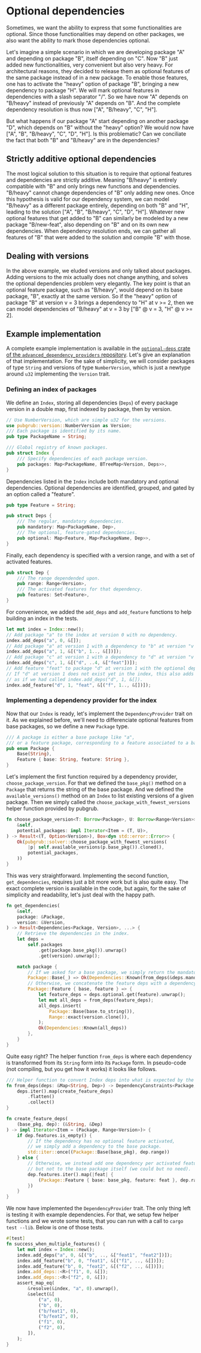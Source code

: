 # Optional dependencies

Sometimes, we want the ability to express that some functionalities are optional.
Since those functionalities may depend on other packages, we also want the ability to mark those dependencies optional.

Let's imagine a simple scenario in which we are developing package "A" and depending on package "B", itself depending on "C".
Now "B" just added new functionalities, very convenient but also very heavy.
For architectural reasons, they decided to release them as optional features of the same package instead of in a new package.
To enable those features, one has to activate the "heavy" option of package "B", bringing a new dependency to package "H".
We will mark optional features in dependencies with a slash separator "/".
So we have now "A" depends on "B/heavy" instead of previously "A" depends on "B".
And the complete dependency resolution is thus now ["A", "B/heavy", "C", "H"].

But what happens if our package "A" start depending on another package "D", which depends on "B" without the "heavy" option?
We would now have ["A", "B", "B/heavy", "C", "D", "H"].
Is this problematic?
Can we conciliate the fact that both "B" and "B/heavy" are in the dependencies?

## Strictly additive optional dependencies

The most logical solution to this situation is to require that optional features and dependencies are strictly additive.
Meaning "B/heavy" is entirely compatible with "B" and only brings new functions and dependencies.
"B/heavy" cannot change dependencies of "B" only adding new ones.
Once this hypothesis is valid for our dependency system, we can model "B/heavy" as a different package entirely, depending on both "B" and "H", leading to the solution ["A", "B", "B/heavy", "C", "D", "H"].
Whatever new optional features that get added to "B" can similarly be modeled by a new package "B/new-feat", also depending on "B" and on its own new dependencies.
When dependency resolution ends, we can gather all features of "B" that were added to the solution and compile "B" with those.

## Dealing with versions

In the above example, we eluded versions and only talked about packages.
Adding versions to the mix actually does not change anything, and solves the optional dependencies problem very elegantly.
The key point is that an optional feature package, such as "B/heavy", would depend on its base package, "B", exactly at the same version.
So if the "heavy" option of package "B" at version v = 3 brings a dependency to "H" at v >= 2, then we can model dependencies of "B/heavy" at v = 3 by ["B" @ v = 3, "H" @ v >= 2].

## Example implementation

A complete example implementation is available in the [`optional-deps` crate of the `advanced_dependency_providers` repository][optional-deps-crate].
Let's give an explanation of that implementation.
For the sake of simplicity, we will consider packages of type `String` and versions of type `NumberVersion`, which is just a newtype around `u32` implementing the `Version` trait.

### Defining an index of packages

We define an `Index`, storing all dependencies (`Deps`) of every package version in a double map, first indexed by package, then by version.

```rust
// Use NumberVersion, which are simple u32 for the versions.
use pubgrub::version::NumberVersion as Version;
/// Each package is identified by its name.
pub type PackageName = String;

/// Global registry of known packages.
pub struct Index {
    /// Specify dependencies of each package version.
    pub packages: Map<PackageName, BTreeMap<Version, Deps>>,
}
```

Dependencies listed in the `Index` include both mandatory and optional dependencies.
Optional dependencies are identified, grouped, and gated by an option called a "feature".

```rust
pub type Feature = String;

pub struct Deps {
    /// The regular, mandatory dependencies.
    pub mandatory: Map<PackageName, Dep>,
    /// The optional, feature-gated dependencies.
    pub optional: Map<Feature, Map<PackageName, Dep>>,
}
```

Finally, each dependency is specified with a version range, and with a set of activated features.

```rust
pub struct Dep {
    /// The range dependended upon.
    pub range: Range<Version>,
    /// The activated features for that dependency.
    pub features: Set<Feature>,
}
```

For convenience, we added the `add_deps` and `add_feature` functions to help building an index in the tests.

```rust
let mut index = Index::new();
// Add package "a" to the index at version 0 with no dependency.
index.add_deps("a", 0, &[]);
// Add package "a" at version 1 with a dependency to "b" at version "v >= 1".
index.add_deps("a", 1, &[("b", 1.., &[])]);
// Add package "c" at version 1 with a dependency to "d" at version "v < 4" with the feature "feat".
index.add_deps("c", 1, &[("d", ..4, &["feat"])]);
// Add feature "feat" to package "d" at version 1 with the optional dependency to "f" at version "v >= 1".
// If "d" at version 1 does not exist yet in the index, this also adds it with no mandatory dependency,
// as if we had called index.add_deps("d", 1, &[]).
index.add_feature("d", 1, "feat", &[("f", 1.., &[])]);
```

### Implementing a dependency provider for the index

Now that our `Index` is ready, let's implement the `DependencyProvider` trait on it.
As we explained before, we'll need to differenciate optional features from base packages, so we define a new `Package` type.

```rust
/// A package is either a base package like "a",
/// or a feature package, corresponding to a feature associated to a base package.
pub enum Package {
    Base(String),
    Feature { base: String, feature: String },
}
```

Let's implement the first function required by a dependency provider, `choose_package_version`.
For that we defined the `base_pkg()` method on a `Package` that returns the string of the base package.
And we defined the `available_versions()` method on an `Index` to list existing versions of a given package.
Then we simply called the `choose_package_with_fewest_versions` helper function provided by pubgrub.

```rust
fn choose_package_version<T: Borrow<Package>, U: Borrow<Range<Version>>>(
    &self,
    potential_packages: impl Iterator<Item = (T, U)>,
) -> Result<(T, Option<Version>), Box<dyn std::error::Error>> {
    Ok(pubgrub::solver::choose_package_with_fewest_versions(
        |p| self.available_versions(p.base_pkg()).cloned(),
        potential_packages,
    ))
}
```

This was very straightforward.
Implementing the second function, `get_dependencies`, requires just a bit more work but is also quite easy.
The exact complete version is available in the code, but again, for the sake of simplicity and readability, let's just deal with the happy path.

```rust
fn get_dependencies(
    &self,
    package: &Package,
    version: &Version,
) -> Result<Dependencies<Package, Version>, ...> {
    // Retrieve the dependencies in the index.
    let deps =
        self.packages
            .get(package.base_pkg()).unwrap()
            .get(version).unwrap();

    match package {
        // If we asked for a base package, we simply return the mandatory dependencies.
        Package::Base(_) => Ok(Dependencies::Known(from_deps(&deps.mandatory))),
        // Otherwise, we concatenate the feature deps with a dependency to the base package.
        Package::Feature { base, feature } => {
            let feature_deps = deps.optional.get(feature).unwrap();
            let mut all_deps = from_deps(feature_deps);
            all_deps.insert(
                Package::Base(base.to_string()),
                Range::exact(version.clone()),
            );
            Ok(Dependencies::Known(all_deps))
        },
    }
}
```

Quite easy right?
The helper function `from_deps` is where each dependency is transformed from its `String` form into its `Package` form.
In pseudo-code (not compiling, but you get how it works) it looks like follows.

```rust
/// Helper function to convert Index deps into what is expected by the dependency provider.
fn from_deps(deps: &Map<String, Dep>) -> DependencyConstraints<Package, Version> {
    deps.iter().map(create_feature_deps)
        .flatten()
        .collect()
}

fn create_feature_deps(
    (base_pkg, dep): (&String, &Dep)
) -> impl Iterator<Item = (Package, Range<Version>)> {
    if dep.features.is_empty() {
        // If the dependency has no optional feature activated,
        // we simply add a dependency to the base package.
        std::iter::once((Package::Base(base_pkg), dep.range))
    } else {
        // Otherwise, we instead add one dependency per activated feature,
        // but not to the base package itself (we could but no need).
        dep.features.iter().map(|feat| {
            (Package::Feature { base: base_pkg, feature: feat }, dep.range)
        })
    }
}
```

We now have implemented the `DependencyProvider` trait.
The only thing left is testing it with example dependencies.
For that, we setup few helper functions and we wrote some tests, that you can run with a call to `cargo test --lib`.
Below is one of those tests.

```rust
#[test]
fn success_when_multiple_features() {
    let mut index = Index::new();
    index.add_deps("a", 0, &[("b", .., &["feat1", "feat2"])]);
    index.add_feature("b", 0, "feat1", &[("f1", .., &[])]);
    index.add_feature("b", 0, "feat2", &[("f2", .., &[])]);
    index.add_deps::<R>("f1", 0, &[]);
    index.add_deps::<R>("f2", 0, &[]);
    assert_map_eq(
        &resolve(&index, "a", 0).unwrap(),
        &select(&[
            ("a", 0),
            ("b", 0),
            ("b/feat1", 0),
            ("b/feat2", 0),
            ("f1", 0),
            ("f2", 0),
        ]),
    );
}
```

[optional-deps-crate]: https://github.com/pubgrub-rs/advanced_dependency_providers/tree/main/optional-deps
